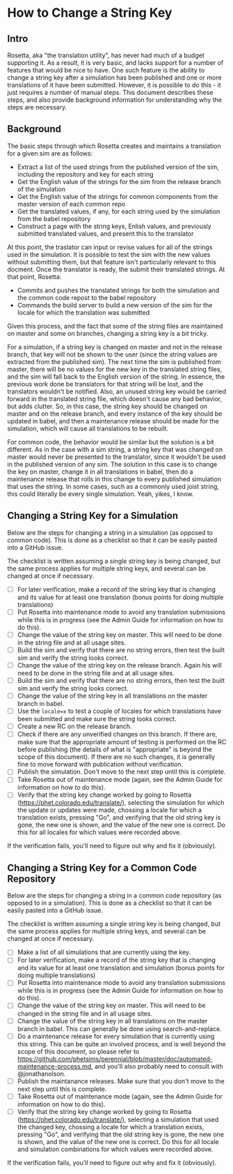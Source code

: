 How to Change a String Key
==========================

Intro
-----

Rosetta, aka "the translation utility", has never had much of a budget supporting it.  As a result, it is very basic,
and lacks support for a number of features that would be nice to have.  One such feature is the ability to change a
string key after a simulation has been published and one or more translations of it have been submitted.  However, it is
possible to do this - it just requires a number of manual steps.  This document describes these steps, and also provide
background information for understanding why the steps are necessary. 

Background
----------

The basic steps through which Rosetta creates and maintains a translation for a given sim are as follows:
+ Extract a list of the used strings from the published version of the sim, including the repository and key for each
string
+ Get the English value of the strings for the sim from the release branch of the simulation
+ Get the English value of the strings for common components from the master version of each common repo
+ Get the translated values, if any, for each string used by the simulation from the babel repository
+ Construct a page with the string keys, Enlish values, and previously submitted translated values, and present this
to the translator

At this point, the traslator can input or revise values for all of the strings used in the simulation.  It is possible
to test the sim with the new values without submitting them, but that feature isn't particularly relevant to this
docment.  Once the translator is ready, the submit their translated strings.  At that point, Rosetta:

+ Commits and pushes the translated strings for both the simulation and the common code repost to the babel repository
+ Commands the build server to build a new version of the sim for the locale for which the translation was submitted

Given this process, and the fact that some of the string files are maintained on master and some on branches, changing
a string key is a bit tricky.  

For a simulation, if a string key is changed on master and not in the release branch, that key will not be shown to the
user (since the string values are extracted from the published sim).  The next time the sim is published from master,
there will be no values for the new key in the translated string files, and the sim will fall back to the English
version of the string.  In essence, the previous work done be translators for that string will be lost, and the
translators wouldn't be notified.  Also, an unused string key would be carried forward in the translated string file,
which doesn't cause any bad behavior, but adds clutter.  So, in this case, the string key should be changed on master
and on the release branch, and every instance of the key should be updated in babel, and then a maintenance release
should be made for the simulation, which will cause all translations to be rebuilt.

For common code, the behavior would be similar but the solution is a bit different.  As in the case with a sim string,
a string key that was changed on master would never be presented to the translator, since it wouldn't be used in the
published version of any sim.  The solution in this case is to change the key on master, change it in all translations
in babel, then do a maintenance release that rolls in this change to every published simulation that uses the string.
In some cases, such as a commonly used joist string, this could literally be every single simulation.  Yeah, yikes, I
know.

Changing a String Key for a Simulation
--------------------------------------

Below are the steps for changing a string in a simulation (as opposed to common code).  This is done as a checklist so
that it can be easily pasted into a GitHub issue.

The checklist is written assuming a single string key is being changed, but the same process applies for multiple string
keys, and several can be changed at once if necessary.

- [ ] For later verification, make a record of the string key that is changing and its value for at least one
translation (bonus points for doing multiple translations)
- [ ] Put Rosetta into maintenance mode to avoid any translation submissions while this is in progress (see the Admin
Guide for information on how to do this).
- [ ] Change the value of the string key on master.  This will need to be done in the string file and at all usage
sites.
- [ ] Build the sim and verify that there are no string errors, then test the built sim and verify the string looks
correct.
- [ ] Change the value of the string key on the release branch.  Again his will need to be done in the string file and
at all usage sites.
- [ ] Build the sim and verify that there are no string errors, then test the built sim and verify the string looks
correct.
- [ ] Change the value of the string key in all translations on the master branch in babel.
- [ ] Use the `locale=x` to test a couple of locales for which translations have been submitted and make sure the string
looks correct.
- [ ] Create a new RC on the release branch.
- [ ] Check if there are any unverified changes on this branch.  If there are, make sure that the appropriate amount of
testing is performed on the RC before publishing (the details of what is "appropriate" is beyond the scope of this
document).  If there are no such changes, it is generally fine to move forward with publication without verification.
- [ ] Publish the simulation.  Don't move to the next step until this is complete.
- [ ] Take Rosetta out of maintenance mode (again, see the Admin Guide for information on how to do this).
- [ ] Verify that the string key change worked by going to Rosetta (https://phet.colorado.edu/translate/), selecting the
simulation for which the update or updates were made, chossing a locale for which a translation exists, pressing "Go",
and verifying that the old string key is gone, the new one is shown, and the value of the new one is correct.  Do this
for all locales for which values were recorded above.

If the verification fails, you'll need to figure out why and fix it (obviously).

Changing a String Key for a Common Code Repository
--------------------------------------------------

Below are the steps for changing a string in a common code repository (as opposed to in a simulation).  This is done as
a checklist so that it can be easily pasted into a GitHub issue.

The checklist is written assuming a single string key is being changed, but the same process applies for multiple string
keys, and several can be changed at once if necessary.

- [ ] Make a list of all simulations that are currently using the key.
- [ ] For later verification, make a record of the string key that is changing and its value for at least one
translation and simulation (bonus points for doing multiple translations)
- [ ] Put Rosetta into maintenance mode to avoid any translation submissions while this is in progress (see the Admin
Guide for information on how to do this).
- [ ] Change the value of the string key on master.  This will need to be changed in the string file and in all usage
sites.
- [ ] Change the value of the string key in all translations on the master branch in babel.  This can generally be done
using search-and-replace.
- [ ] Do a maintenance release for every simulation that is currently using this string.  This can be quite an
involved process, and is well beyond the scope of this document, so please refer to 
https://github.com/phetsims/perennial/blob/master/doc/automated-maintenance-process.md, and you'll also probably need to
consult with @jonathanolson.
- [ ] Publish the maintanance releases.  Make sure that you don't move to the next step until this is complete.
- [ ] Take Rosetta out of maintenance mode (again, see the Admin Guide for information on how to do this).
- [ ] Verify that the string key change worked by going to Rosetta (https://phet.colorado.edu/translate/), selecting a
simulation that used the changed key, chossing a locale for which a translation exists, pressing "Go", and verifying
that the old string key is gone, the new one is shown, and the value of the new one is correct.  Do this for all locale
and simulation combinations for which values were recorded above.

If the verification fails, you'll need to figure out why and fix it (obviously).
